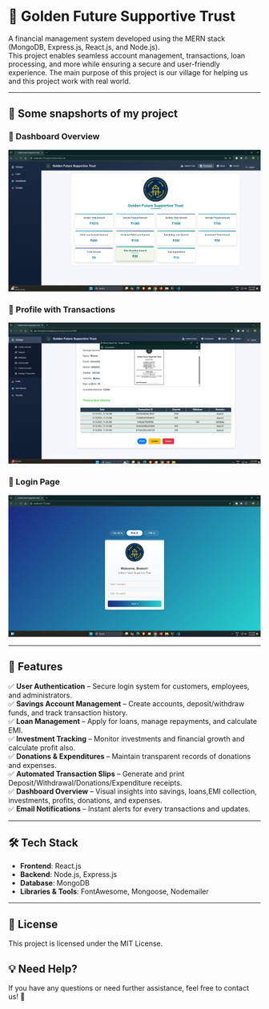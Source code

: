 # 🏦 Golden Future Supportive Trust  

A financial management system developed using the MERN stack (MongoDB, Express.js, React.js, and Node.js).  
This project enables seamless account management, transactions, loan processing, and more while ensuring a secure and user-friendly experience. The main purpose of this project is our village for helping us and this project work with real world.

---

## 📸 Some snapshorts of my project

### 🔹 Dashboard Overview  
![Dashboard Overview](src/assets/images/dashboard.png)  

### 🔹 Profile with Transactions  
![Profile with Transactions ](src/assets/images/profileWithTransactions.png)  

### 🔹 Login Page 
![Login Page](src/assets/images/login.png)  

---

## 🚀 Features  

✅ **User Authentication** – Secure login system for customers, employees, and administrators.  
✅ **Savings Account Management** – Create accounts, deposit/withdraw funds, and track transaction history.  
✅ **Loan Management** – Apply for loans, manage repayments, and calculate EMI.  
✅ **Investment Tracking** – Monitor investments and financial growth and calculate profit also.  
✅ **Donations & Expenditures** – Maintain transparent records of donations and expenses.  
✅ **Automated Transaction Slips** – Generate and print Deposit/Withdrawal/Donations/Expenditure receipts.  
✅ **Dashboard Overview** – Visual insights into savings, loans,EMI collection, investments, profits, donations, and expenses.  
✅ **Email Notifications** – Instant alerts for every transactions and updates.  

---

## 🛠 Tech Stack  

- **Frontend**: React.js  
- **Backend**: Node.js, Express.js  
- **Database**: MongoDB  
- **Libraries & Tools**: FontAwesome, Mongoose, Nodemailer  

---

## 📜 License
This project is licensed under the MIT License.

## 💡 Need Help?
If you have any questions or need further assistance, feel free to contact us! 🚀
